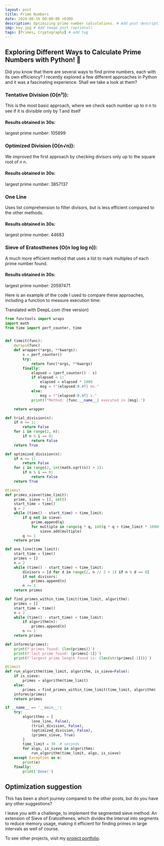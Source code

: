 ```yaml
---
layout: post
title: Prime Numbers
date: 2024-06-16 00:00:00 +0300
description: Optimizing prime number calculations. # Add post description (optional)
img: key.jpg # Add image post (optional)
tags: [Primes, Cryptography] # add tag
---
```



## Exploring Different Ways to Calculate Prime Numbers with Python! 🐍

Did you know that there are several ways to find prime numbers, each with its own efficiency? I recently explored a few different approaches in Python and it was a fascinating experience. Shall we take a look at them?


### Tentative Division (O(n²)): 

This is the most basic approach, where we check each number up to 𝑛 n to see if it is divisible only by 1 and itself
#### Results obtained in 30s:
largest prime number: 105899

### Optimized Division (O(n√n)): 

We improved the first approach by checking divisors only up to the square root of 𝑛 n.
#### Results obtained in 30s:
largest prime number: 3857137


### One Line

Uses list comprehension to filter divisors, but is less efficient compared to the other methods.
#### Results obtained in 30s:
largest prime number: 44683


### Sieve of Eratosthenes (O(n log log n)): 

A much more efficient method that uses a list to mark multiples of each prime number found.
#### Results obtained in 30s:
largest prime number: 20597471


Here is an example of the code I used to compare these approaches, including a function to measure execution time:

Translated with DeepL.com (free version)


```python
from functools import wraps
import math
from time import perf_counter, time


def timeit(func):
    @wraps(func)
    def wrapper(*args, **kwargs):
        s = perf_counter()
        try:
            return func(*args, **kwargs)
        finally:
            elapsed = (perf_counter() - s)
            if elapsed < 1:
                elapsed = elapsed * 1000
                msg = f"{elapsed:0.4f} ms."
            else:
                msg = f"{elapsed:0.4f} s."
            print(f"Method: {func.__name__} executed in {msg}.")

    return wrapper

def trial_division(n):
    if n <= 1:
        return False
    for i in range(2, n):
        if n % i == 0:
            return False
    return True

def optimized_division(n):
    if n <= 1:
        return False
    for i in range(2, int(math.sqrt(n)) + 1):
        if n % i == 0:
            return False
    return True

@timeit
def primes_sieve(time_limit):
    prime, sieve = [], set()
    start_time = time()
    q = 2
    while (time() - start_time) < time_limit:
        if q not in sieve:
            prime.append(q)
            for multiple in range(q * q, int(q * q + time_limit * 10000), q):
                sieve.add(multiple)
        q += 1
    return prime

def one_line(time_limit):
    start_time = time()
    primes = []
    n = 2
    while (time() - start_time) < time_limit:
        divisors = [d for d in range(2, n // 2 + 1) if n % d == 0]
        if not divisors:
            primes.append(n)
        n += 1
    return primes

def find_primes_within_time_limit(time_limit, algorithm):
    primes = []
    start_time = time()
    n = 2
    while (time() - start_time) < time_limit:
        if algorithm(n):
            primes.append(n)
        n += 1
    return primes

def informs(primes):
    print(f'primes found: {len(primes)}')
    print(f'last prime found: {primes[-1]}')
    print(f'largest prime length found is: {len(str(primes[-1]))}')

@timeit
def run_algorithm(time_limit, algorithm, is_sieve=False):
    if is_sieve:
        primes = algorithm(time_limit)
    else:
        primes = find_primes_within_time_limit(time_limit, algorithm)
    informs(primes)
    return primes

if __name__ == '__main__':
    try:
        algorithms = [
            (one_line, False),
            (trial_division, False),
            (optimized_division, False),
            (primes_sieve, True)
        ]
        time_limit = 30  # seconds
        for algo, is_sieve in algorithms:
            run_algorithm(time_limit, algo, is_sieve)
    except Exception as e:
        print(e)
    finally:
        print('Done!')

```

## Optimization suggestion

This has been a short journey compared to the other posts, but do you have any other suggestions? 

I leave you with a challenge, to implement the segmented sieve method: An extension of Sieve of Eratosthenes, which divides the interval into segments to reduce memory usage, making it efficient for finding primes in large intervals as well of course.



To see other projects, visit my [project portfolio](https://github.com/mabittar/Portfolio).
